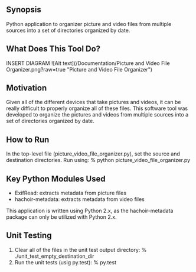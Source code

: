 ## Synopsis

Python application to organizer picture and video files from multiple sources into a set of directories organized by date.

## What Does This Tool Do?

INSERT DIAGRAM
![Alt text](/Documentation/Picture and Video File Organizer.png?raw=true "Picture and Video File Organizer")

## Motivation

Given all of the different devices that take pictures and videos, it can be really difficult to properly organize all of these files.  This software tool was developed to organize the pictures and videos from multiple sources into a set of directories organized by date.

## How to Run

In the top-level file (picture_video_file_organizer.py), set the source and destination directories.  Run using:
    % python picture_video_file_organizer.py

## Key Python Modules Used

- ExifRead: extracts metadata from picture files
- hachoir-metadata: extracts metadata from video files

This application is written using Python 2.x, as the hachoir-metadata package can only be utilized with Python 2.x.

## Unit Testing

1. Clear all of the files in the unit test output directory:
    % ./unit_test_empty_destination_dir
2. Run the unit tests (usig py.test):
    % py.test
